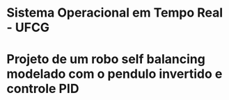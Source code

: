 # Sistema Operacional em Tempo Real - UFCG
# Projeto de um robo self balancing modelado com o pendulo invertido e controle PID
# 
